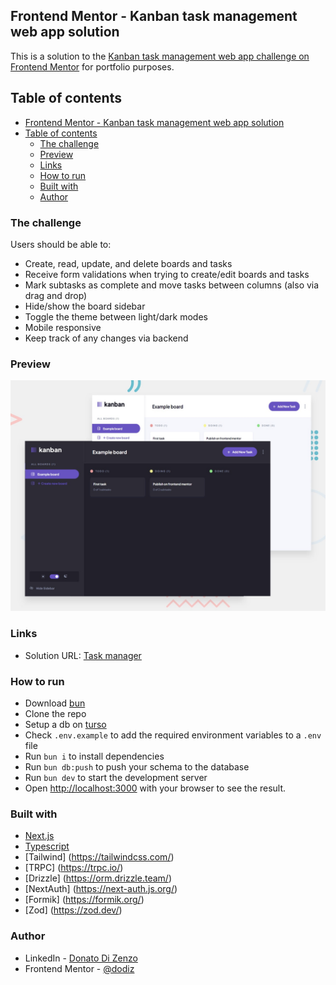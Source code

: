 ## Frontend Mentor - Kanban task management web app solution

This is a solution to the [Kanban task management web app challenge on Frontend Mentor](https://www.frontendmentor.io/challenges/kanban-task-management-web-app-wgQLt-HlbB) for portfolio purposes.

## Table of contents

- [Frontend Mentor - Kanban task management web app solution](#frontend-mentor---kanban-task-management-web-app-solution)
- [Table of contents](#table-of-contents)
  - [The challenge](#the-challenge)
  - [Preview](#preview)
  - [Links](#links)
  - [How to run](#how-to-run)
  - [Built with](#built-with)
  - [Author](#author)

### The challenge

Users should be able to:

- Create, read, update, and delete boards and tasks
- Receive form validations when trying to create/edit boards and tasks
- Mark subtasks as complete and move tasks between columns (also via drag and drop)
- Hide/show the board sidebar
- Toggle the theme between light/dark modes
- Mobile responsive
- Keep track of any changes via backend

### Preview

![](./preview.jpg)

### Links

- Solution URL: [Task manager](https://task-manager-ten-pi.vercel.app)

### How to run

- Download [bun](https://bun.sh/)
- Clone the repo
- Setup a db on [turso](https://turso.tech/)
- Check `.env.example` to add the required environment variables to a `.env` file
- Run `bun i` to install dependencies
- Run `bun db:push` to push your schema to the database
- Run `bun dev` to start the development server
- Open [http://localhost:3000](http://localhost:3000) with your browser to see the result.

### Built with

- [Next.js](https://nextjs.org/)
- [Typescript](https://www.typescriptlang.org/)
- [Tailwind] (https://tailwindcss.com/)
- [TRPC] (https://trpc.io/)
- [Drizzle] (https://orm.drizzle.team/)
- [NextAuth] (https://next-auth.js.org/)
- [Formik] (https://formik.org/)
- [Zod] (https://zod.dev/)

### Author

- LinkedIn - [Donato Di Zenzo](https://www.linkedin.com/in/donato-di-zenzo/)
- Frontend Mentor - [@dodiz](https://www.frontendmentor.io/profile/dodiz)
